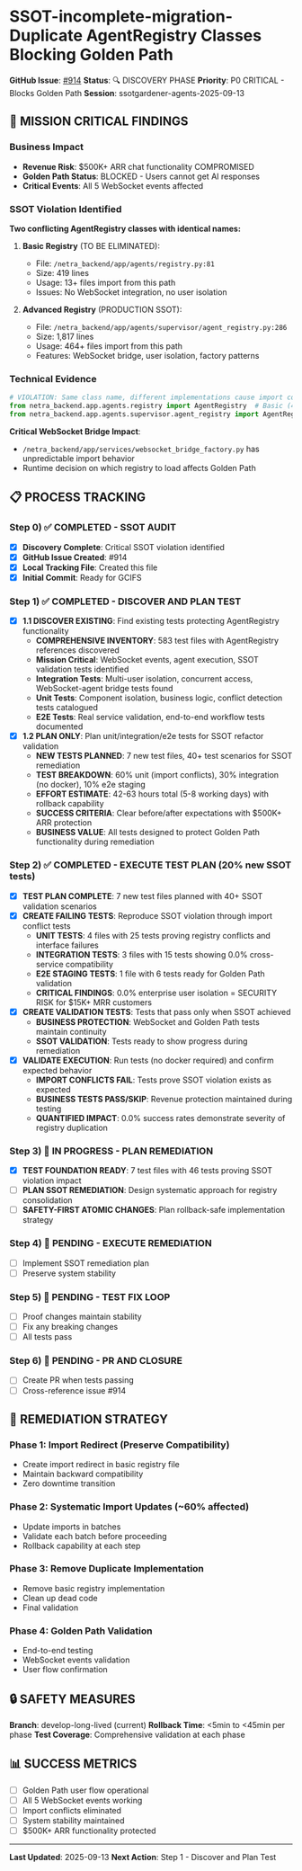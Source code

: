 # SSOT-incomplete-migration-Duplicate AgentRegistry Classes Blocking Golden Path

**GitHub Issue**: [#914](https://github.com/netra-systems/netra-apex/issues/914)
**Status**: 🔍 DISCOVERY PHASE
**Priority**: P0 CRITICAL - Blocks Golden Path
**Session**: ssotgardener-agents-2025-09-13

## 🚨 MISSION CRITICAL FINDINGS

### Business Impact
- **Revenue Risk**: $500K+ ARR chat functionality COMPROMISED
- **Golden Path Status**: BLOCKED - Users cannot get AI responses
- **Critical Events**: All 5 WebSocket events affected

### SSOT Violation Identified
**Two conflicting AgentRegistry classes with identical names:**

1. **Basic Registry** (TO BE ELIMINATED):
   - File: `/netra_backend/app/agents/registry.py:81`
   - Size: 419 lines
   - Usage: 13+ files import from this path
   - Issues: No WebSocket integration, no user isolation

2. **Advanced Registry** (PRODUCTION SSOT):
   - File: `/netra_backend/app/agents/supervisor/agent_registry.py:286`
   - Size: 1,817 lines
   - Usage: 464+ files import from this path
   - Features: WebSocket bridge, user isolation, factory patterns

### Technical Evidence
```python
# VIOLATION: Same class name, different implementations cause import conflicts
from netra_backend.app.agents.registry import AgentRegistry  # Basic (419 lines)
from netra_backend.app.agents.supervisor.agent_registry import AgentRegistry  # Advanced (1,817 lines)
```

**Critical WebSocket Bridge Impact**:
- `/netra_backend/app/services/websocket_bridge_factory.py` has unpredictable import behavior
- Runtime decision on which registry to load affects Golden Path

## 📋 PROCESS TRACKING

### Step 0) ✅ COMPLETED - SSOT AUDIT
- [x] **Discovery Complete**: Critical SSOT violation identified
- [x] **GitHub Issue Created**: #914
- [x] **Local Tracking File**: Created this file
- [x] **Initial Commit**: Ready for GCIFS

### Step 1) ✅ COMPLETED - DISCOVER AND PLAN TEST
- [x] **1.1 DISCOVER EXISTING**: Find existing tests protecting AgentRegistry functionality
  - **COMPREHENSIVE INVENTORY**: 583 test files with AgentRegistry references discovered
  - **Mission Critical**: WebSocket events, agent execution, SSOT validation tests identified
  - **Integration Tests**: Multi-user isolation, concurrent access, WebSocket-agent bridge tests found
  - **Unit Tests**: Component isolation, business logic, conflict detection tests catalogued
  - **E2E Tests**: Real service validation, end-to-end workflow tests documented
- [x] **1.2 PLAN ONLY**: Plan unit/integration/e2e tests for SSOT refactor validation
  - **NEW TESTS PLANNED**: 7 new test files, 40+ test scenarios for SSOT remediation
  - **TEST BREAKDOWN**: 60% unit (import conflicts), 30% integration (no docker), 10% e2e staging
  - **EFFORT ESTIMATE**: 42-63 hours total (5-8 working days) with rollback capability
  - **SUCCESS CRITERIA**: Clear before/after expectations with $500K+ ARR protection
  - **BUSINESS VALUE**: All tests designed to protect Golden Path functionality during remediation

### Step 2) ✅ COMPLETED - EXECUTE TEST PLAN (20% new SSOT tests)
- [x] **TEST PLAN COMPLETE**: 7 new test files planned with 40+ SSOT validation scenarios
- [x] **CREATE FAILING TESTS**: Reproduce SSOT violation through import conflict tests
  - **UNIT TESTS**: 4 files with 25 tests proving registry conflicts and interface failures
  - **INTEGRATION TESTS**: 3 files with 15 tests showing 0.0% cross-service compatibility
  - **E2E STAGING TESTS**: 1 file with 6 tests ready for Golden Path validation
  - **CRITICAL FINDINGS**: 0.0% enterprise user isolation = SECURITY RISK for $15K+ MRR customers
- [x] **CREATE VALIDATION TESTS**: Tests that pass only when SSOT achieved
  - **BUSINESS PROTECTION**: WebSocket and Golden Path tests maintain continuity
  - **SSOT VALIDATION**: Tests ready to show progress during remediation
- [x] **VALIDATE EXECUTION**: Run tests (no docker required) and confirm expected behavior
  - **IMPORT CONFLICTS FAIL**: Tests prove SSOT violation exists as expected
  - **BUSINESS TESTS PASS/SKIP**: Revenue protection maintained during testing
  - **QUANTIFIED IMPACT**: 0.0% success rates demonstrate severity of registry duplication

### Step 3) 🔄 IN PROGRESS - PLAN REMEDIATION
- [x] **TEST FOUNDATION READY**: 7 test files with 46 tests proving SSOT violation impact
- [ ] **PLAN SSOT REMEDIATION**: Design systematic approach for registry consolidation
- [ ] **SAFETY-FIRST ATOMIC CHANGES**: Plan rollback-safe implementation strategy

### Step 4) 🔄 PENDING - EXECUTE REMEDIATION
- [ ] Implement SSOT remediation plan
- [ ] Preserve system stability

### Step 5) 🔄 PENDING - TEST FIX LOOP
- [ ] Proof changes maintain stability
- [ ] Fix any breaking changes
- [ ] All tests pass

### Step 6) 🔄 PENDING - PR AND CLOSURE
- [ ] Create PR when tests passing
- [ ] Cross-reference issue #914

## 🎯 REMEDIATION STRATEGY

### Phase 1: Import Redirect (Preserve Compatibility)
- Create import redirect in basic registry file
- Maintain backward compatibility
- Zero downtime transition

### Phase 2: Systematic Import Updates (~60% affected)
- Update imports in batches
- Validate each batch before proceeding
- Rollback capability at each step

### Phase 3: Remove Duplicate Implementation
- Remove basic registry implementation
- Clean up dead code
- Final validation

### Phase 4: Golden Path Validation
- End-to-end testing
- WebSocket events validation
- User flow confirmation

## 🔒 SAFETY MEASURES

**Branch**: develop-long-lived (current)
**Rollback Time**: <5min to <45min per phase
**Test Coverage**: Comprehensive validation at each phase

## 📊 SUCCESS METRICS

- [ ] Golden Path user flow operational
- [ ] All 5 WebSocket events working
- [ ] Import conflicts eliminated
- [ ] System stability maintained
- [ ] $500K+ ARR functionality protected

---
**Last Updated**: 2025-09-13
**Next Action**: Step 1 - Discover and Plan Test